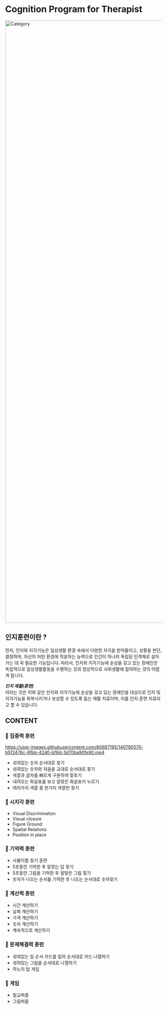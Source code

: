 # Cognition Program for Therapist
<img width="1924" alt="Category " src="https://user-images.githubusercontent.com/80687195/139001123-b7564347-8f9b-4e47-b358-2cbc7529006d.png">



## 인지훈련이란 ?

먼저, 인지와 지각기능은 일상생활 환경 속에서 다양한 자극을 받아들이고, 상황을 판단, 결정하며, 자신의 처한 환경에 적응하는 능력으로 인간이 하나의 독립된 인격체로 살아가는 데 꼭 필요한 기능입니다.
따라서, 인지와 지각기능에 손상을 갖고 있는 장애인은 독립적으로 일상생활활동을 수행하는 것과 정상적으로 사회생활에 참여하는 것이 어렵게 됩니다. 

***인지 재활(훈련)*** <br />
이라는 것은 이와 같은 인지와 지각기능에 손상을 갖고 있는 장애인을 대상으로 인지 및 지각기능을 회복시키거나 보상할 수 있도록 돕는 재활 치료이며, 이를 인지 훈련 치료라고 할 수 있습니다.

## CONTENT
### 🎯 집중력 훈련


https://user-images.githubusercontent.com/80687195/140790570-b5f2476c-6fbb-42d0-bf8d-3d70ba90fe90.mp4




- 섞여있는 숫자 순서대로 찾기
- 섞여있는 숫자와 자음을 교대로 순서대로 찾기
- 색깔과 글자를 빠르게 구분하여 맞추기
- 내려오는 화살표를 보고 알맞은 화살표키 누르기
- 여러가지 색깔 중 한가지 색깔만 찾기

### 🎯 시지각 훈련
- Visual Discrimination 
- Visual closure
- Figure Ground
- Spatial Relations
- Position in place

### 🎯 기억력 훈련
- 사물이름 찾기 훈련
- 5초동안 기억한 후 알맞는 답 찾기
- 5초동안 그림을 기억한 후 알맞은 그림 찾기
- 숫자가 나오는 순서를 기억한 후 나오는 순서대로 숫자찾기


### 🎯 계산력 훈련
- 시간 계산하기
- 날짜 계산하기
- 가격 계산하기
- 숫자 계산하기
- 계속적으로 계산하기

### 🎯 문제해결력 훈련
- 섞여있는 일 순서 카드를 일의 순서대로 카드 나열하기
- 섞여있는 그림을 순서대로 나열하기
- 하노이 탑 게임

### 🎯 게임
- 칠교퍼즐
- 그림퍼즐


